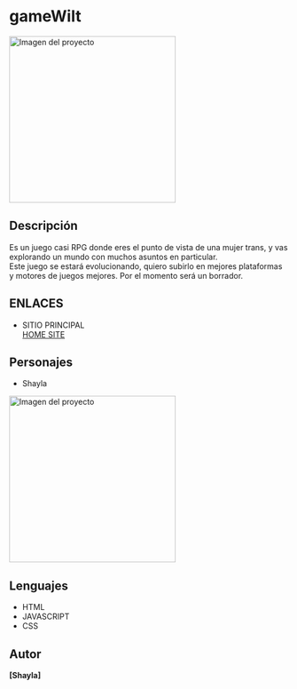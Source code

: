 # gameWilt

<img src="https://i.postimg.cc/DykJYpwr/ABAJO1.png" alt="Imagen del proyecto" width="300" height="300">

## Descripción
Es un juego casi RPG donde eres el punto de vista de una mujer trans, y vas explorando un mundo con muchos asuntos en particular.  
Este juego se estará evolucionando, quiero subirlo en mejores plataformas y motores de juegos mejores. Por el momento será un borrador.

## ENLACES

- SITIO PRINCIPAL  
[HOME SITE](https://shayhomew.blogspot.com/)

## Personajes
- Shayla  
<img src="https://i.postimg.cc/DykJYpwr/ABAJO1.png" alt="Imagen del proyecto" width="300" height="300">

## Lenguajes
- HTML
- JAVASCRIPT
- CSS

## Autor
**[Shayla]**
